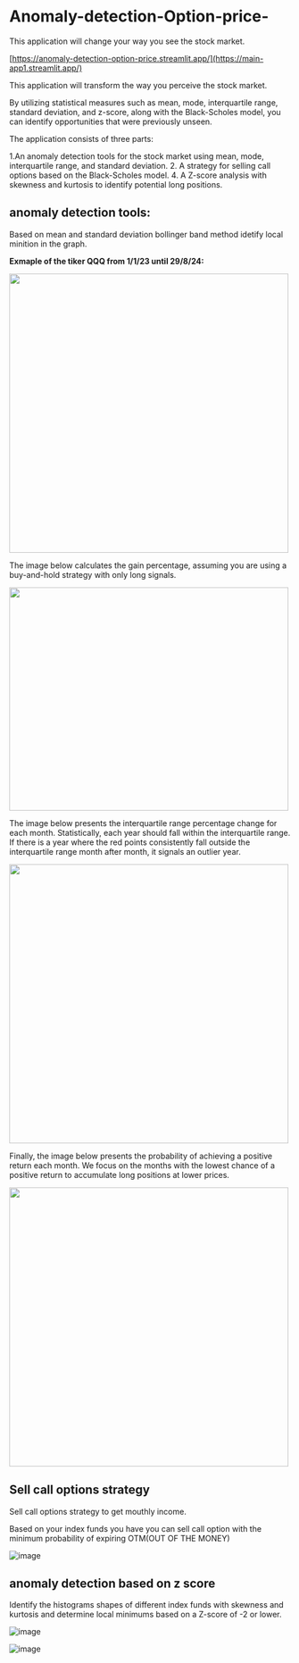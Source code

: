 # Anomaly-detection-Option-price-
This application will change your way you see the stock market.

[https://anomaly-detection-option-price.streamlit.app/](https://main-app1.streamlit.app/)

This application will transform the way you perceive the stock market. 

By utilizing statistical measures such as mean, mode, interquartile range, standard deviation, and z-score, along with the Black-Scholes model, you can identify opportunities that were previously unseen.

The application consists of three parts:

1.An anomaly detection tools for the stock market using mean, mode, interquartile range, and standard deviation.
2. A strategy for selling call options based on the Black-Scholes model.
4. A Z-score analysis with skewness and kurtosis to identify potential long positions.


## anomaly detection tools:

Based on mean and standard deviation bollinger band method idetify local minition in the graph.

**Exmaple of the tiker QQQ from 1/1/23 until 29/8/24:**

<img src="https://github.com/user-attachments/assets/d9431f91-440d-465c-a2da-81880484d249" width="500" height="500">

The image below calculates the gain percentage, assuming you are using a buy-and-hold strategy with only long signals.

<img src="https://github.com/user-attachments/assets/e25eb8f3-956a-4d33-a871-9c812c0b59df" width="500" height="400">

The image below presents the interquartile range percentage change for each month.
Statistically, each year should fall within the interquartile range. 
If there is a year where the red points consistently fall outside the interquartile range month after month, it signals an outlier year.

<img src="https://github.com/user-attachments/assets/91190967-792f-4bc0-bb52-ff5421957eda" width="500" height="500">

Finally, the image below presents the probability of achieving a positive return each month.
We focus on the months with the lowest chance of a positive return to accumulate long positions at lower prices.

<img src="https://github.com/user-attachments/assets/34e1cc91-d461-47b4-8329-b41481ba6e75" width="500" height="500">


## Sell call options strategy

Sell call options strategy to get mouthly income.

Based on your index funds you have you can sell call option with the minimum probability of expiring OTM(OUT OF THE MONEY)

![image](https://github.com/user-attachments/assets/87b30b51-3c2a-4c33-af89-485d1e51d762)

## anomaly detection based on z score 


Identify the histograms shapes of different index funds with skewness and kurtosis and determine local minimums based on a Z-score of -2 or lower.


![image](https://github.com/user-attachments/assets/6ad0c16b-4dd8-4314-b40f-567c9164023b)


![image](https://github.com/user-attachments/assets/cf37f671-7a07-4c49-bba1-79780c3764a1)











